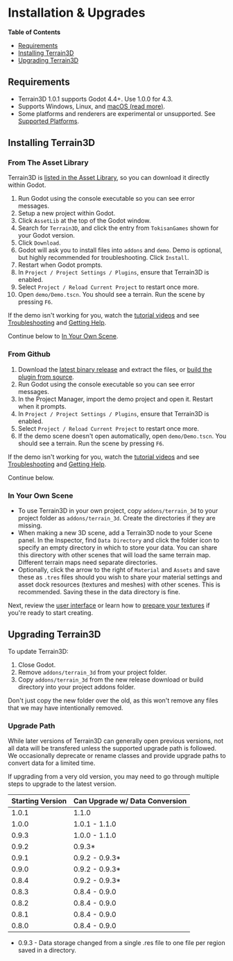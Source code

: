 Installation & Upgrades
==========================

**Table of Contents**
* [Requirements](#requirements)
* [Installing Terrain3D](#installing-terrain3d)
* [Upgrading Terrain3D](#upgrading-terrain3d)

## Requirements
* Terrain3D 1.0.1 supports Godot 4.4+. Use 1.0.0 for 4.3.
* Supports Windows, Linux, and [macOS (read more)](platforms.md#macos).
* Some platforms and renderers are experimental or unsupported. See [Supported Platforms](platforms.md).

## Installing Terrain3D

### From The Asset Library
Terrain3D is [listed in the Asset Library](https://godotengine.org/asset-library/asset/3134), so you can download it directly within Godot.
1. Run Godot using the console executable so you can see error messages.
2. Setup a new project within Godot.
3. Click `AssetLib` at the top of the Godot window.
4. Search for `Terrain3D`, and click the entry from `TokisanGames` shown for your Godot version.
5. Click `Download`.
6. Godot will ask you to install files into `addons` and `demo`. Demo is optional, but highly recommended for troubleshooting. Click `Install`.
7. Restart when Godot prompts.
8. In `Project / Project Settings / Plugins`, ensure that Terrain3D is enabled.
9. Select `Project / Reload Current Project` to restart once more.
10. Open `demo/Demo.tscn`. You should see a terrain. Run the scene by pressing `F6`.

If the demo isn't working for you, watch the [tutorial videos](tutorial_videos.md) and see [Troubleshooting](troubleshooting.md) and [Getting Help](getting_help.md).

Continue below to [In Your Own Scene](#in-your-own-scene).

### From Github
1. Download the [latest binary release](https://github.com/TokisanGames/Terrain3D/releases) and extract the files, or [build the plugin from source](building_from_source.md).
2. Run Godot using the console executable so you can see error messages.
3. In the Project Manager, import the demo project and open it. Restart when it prompts.
4. In `Project / Project Settings / Plugins`, ensure that Terrain3D is enabled.
5. Select `Project / Reload Current Project` to restart once more.
6. If the demo scene doesn't open automatically, open `demo/Demo.tscn`. You should see a terrain. Run the scene by pressing `F6`. 

If the demo isn't working for you, watch the [tutorial videos](tutorial_videos.md) and see [Troubleshooting](troubleshooting.md) and [Getting Help](getting_help.md).

Continue below.

### In Your Own Scene
* To use Terrain3D in your own project, copy `addons/terrain_3d` to your project folder as `addons/terrain_3d`. Create the directories if they are missing.
* When making a new 3D scene, add a Terrain3D node to your Scene panel. In the Inspector, find `Data Directory` and click the folder icon to specify an empty directory in which to store your data. You can share this directory with other scenes that will load the same terrain map. Different terrain maps need separate directories.
* Optionally, click the arrow to the right of `Material` and `Assets` and save these as `.tres` files should you wish to share your material settings and asset dock resources (textures and meshes) with other scenes. This is recommended. Saving these in the data directory is fine.

Next, review the [user interface](user_interface.md) or learn how to [prepare your textures](texture_prep.md) if you're ready to start creating.


## Upgrading Terrain3D

To update Terrain3D: 
1. Close Godot.
2. Remove `addons/terrain_3d` from your project folder.
3. Copy `addons/terrain_3d` from the new release download or build directory into your project addons folder.

Don't just copy the new folder over the old, as this won't remove any files that we may have intentionally removed.

### Upgrade Path

While later versions of Terrain3D can generally open previous versions, not all data will be transfered unless the supported upgrade path is followed. We occasionally deprecate or rename classes and provide upgrade paths to convert data for a limited time. 

If upgrading from a very old version, you may need to go through multiple steps to upgrade to the latest version.

| Starting Version | Can Upgrade w/ Data Conversion |
|------------------|-------------------|
| 1.0.1 | 1.1.0 |
| 1.0.0 | 1.0.1 - 1.1.0 |
| 0.9.3 | 1.0.0 - 1.1.0 |
| 0.9.2 | 0.9.3* |
| 0.9.1 | 0.9.2 - 0.9.3* |
| 0.9.0 | 0.9.2 - 0.9.3* |
| 0.8.4 | 0.9.2 - 0.9.3* |
| 0.8.3 | 0.8.4 - 0.9.0 |
| 0.8.2 | 0.8.4 - 0.9.0 |
| 0.8.1 | 0.8.4 - 0.9.0 |
| 0.8.0 | 0.8.4 - 0.9.0 |

* 0.9.3 - Data storage changed from a single .res file to one file per region saved in a directory.
